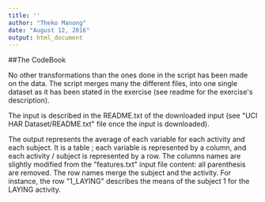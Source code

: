 ```yaml
---
title: ''
author: "Theko Manong"
date: "August 12, 2016"
output: html_document
---
```


##The CodeBook

No other transformations than the ones done in the script has been made on the data. The script merges many the different files, into one single dataset as it has been stated in the exercise (see readme for the exercise's description).

The input is described in the README.txt of the downloaded input (see "UCI HAR Dataset/README.txt" file once the input is downloaded).

The output represents the average of each variable for each activity and each subject. It is a table ; each variable is represented by a column, and each activity / subject is represented by a row. The columns names are slightly modified from the "features.txt" input file content: all parenthesis are removed. The row names merge the subject and the activity. For instance, the row "1_LAYING" describes the means of the subject 1 for the LAYING activity.